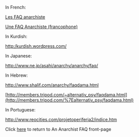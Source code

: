 In French:

[Les FAQ anarchiste](http://anarfaq.free.fr/)

[Une FAQ Anarchiste (francophone)](http://faqanar.free.fr/)

In Kurdish:

[http:/kurdish.wordpress.com/](http:/kurdish.wordpress.com/)

In Japanese:

<http://www.ne.jp/asahi/anarchy/anarchy/faq/>

In Hebrew:

<http://www.shalif.com/anarchy/faqdama.html>

[http://members.tripod.com/~alternativ_psy/faqdama.html](http://members.tripod.com/%7Ealternativ_psy/faqdama.html)

In Portuguese:

<http://www.reocities.com/projetoperiferia2/indice.htm>

Click [here](http://www.anarchistfaq.org.uk) to return to An Anarchist FAQ
front-page

